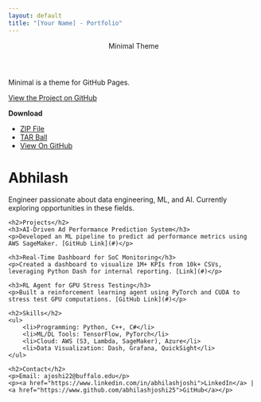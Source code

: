 ```yaml
---
layout: default
title: "[Your Name] - Portfolio"
---
```


<div class="sidebar">
    <header>Minimal Theme</header>
    <p>Minimal is a theme for GitHub Pages.</p>
    <p>
        <a href="https://github.com/pages-themes/minimal">View the Project on GitHub</a>
    </p>
    <p><strong>Download</strong></p>
    <ul>
        <li><a href="#">ZIP File</a></li>
        <li><a href="#">TAR Ball</a></li>
        <li><a href="#">View On GitHub</a></li>
    </ul>
</div>

<div class="content">
    <h1>Abhilash</h1>
    <p>Engineer passionate about data engineering, ML, and AI. Currently exploring opportunities in these fields.</p>

    <h2>Projects</h2>
    <h3>AI-Driven Ad Performance Prediction System</h3>
    <p>Developed an ML pipeline to predict ad performance metrics using AWS SageMaker. [GitHub Link](#)</p>

    <h3>Real-Time Dashboard for SoC Monitoring</h3>
    <p>Created a dashboard to visualize 1M+ KPIs from 10k+ CSVs, leveraging Python Dash for internal reporting. [Link](#)</p>

    <h3>RL Agent for GPU Stress Testing</h3>
    <p>Built a reinforcement learning agent using PyTorch and CUDA to stress test GPU computations. [GitHub Link](#)</p>

    <h2>Skills</h2>
    <ul>
        <li>Programming: Python, C++, C#</li>
        <li>ML/DL Tools: TensorFlow, PyTorch</li>
        <li>Cloud: AWS (S3, Lambda, SageMaker), Azure</li>
        <li>Data Visualization: Dash, Grafana, QuickSight</li>
    </ul>

    <h2>Contact</h2>
    <p>Email: ajoshi22@buffalo.edu</p>
    <p><a href="https://www.linkedin.com/in/abhilashjoshi">LinkedIn</a> | <a href="https://www.github.com/abhilashjoshi25">GitHub</a></p>
</div>
